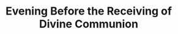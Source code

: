 ---
title: Evening Before the Receiving of Divine Communion
weight: 1
type: docs
prev: prayer-book/communion
next: prayer-book/communion/morning-of
toc: false
---